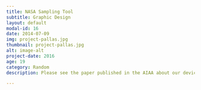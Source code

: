 ```yaml
---
title: NASA Sampling Tool
subtitle: Graphic Design
layout: default
modal-id: 16
date: 2014-07-09
img: project-pallas.jpg
thumbnail: project-pallas.jpg
alt: image-alt
project-date: 2016
age: 19
category: Random
description: Please see the paper published in the AIAA about our device called PALLAS (Portable Asteroid Lift and Lock Aggregate System) designed for the 2017 NASA Micro-g NExT Competition. https://arc.aiaa.org/doi/10.2514/6.2016-5534 

---
```

